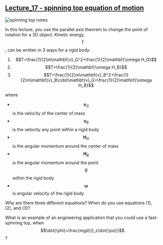 ## [Lecture_17 - spinning top equation of motion](https://youtu.be/PyExwBFaC3A)

![spinning top notes](https://campuspro-uploads.s3.us-west-2.amazonaws.com/2f97aca3-fc59-4d60-903d-2957cdab1812/aab8101e-7229-4349-8c55-aac20e101e42/17_top.png)

In this lecture, you use the parallel axis theorem to change the point of rotation for a 3D object. Kinetic energy, $$T$$, can be written in 3 ways for a rigid body:

1. $$T=\frac{1}{2}m\mathbf{v}_G^2+\frac{1}{2}\mathbf{\omega H_G}$$
2. $$T=\frac{1}{2}\mathbf{\omega H_B}$$ 
3. $$T=\frac{1}{2}m\mathbf{v}_B^2+\frac{1}{2}m\mathbf{v}_B\cdot\mathbf{v}_G+\frac{1}{2}\mathbf{\omega H_B}$$

where 
- $$\mathbf{v}_G$$ is the velocity of the center of mass
- $$\mathbf{v}_B$$ is the velocity any point within a rigid body
- $$\mathbf{H}_G$$ is the angular momentum around the center of mass
- $$\mathbf{H}_B$$ is the angular momentum around the point $$B$$ within the rigid body
- $$\mathbf{\omega}$$ is angular velocity of the rigid body

Why are there three different equations? When do you use equations (1), (2), and (3)?

What is an example of an engineering application that you could use a fast-spinning top, when $$\dot{\phi}=\frac{mgd}{I_z\dot{\psi}}$$?

